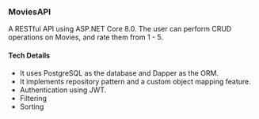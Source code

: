 ### MoviesAPI

A RESTful API using ASP.NET Core 8.0. The user can perform CRUD operations on Movies, and rate them from 1 - 5.

#### Tech Details
* It uses PostgreSQL as the database and Dapper as the ORM.
* It implements repository pattern and a custom object mapping feature.
* Authentication using JWT.
* Filtering
* Sorting
